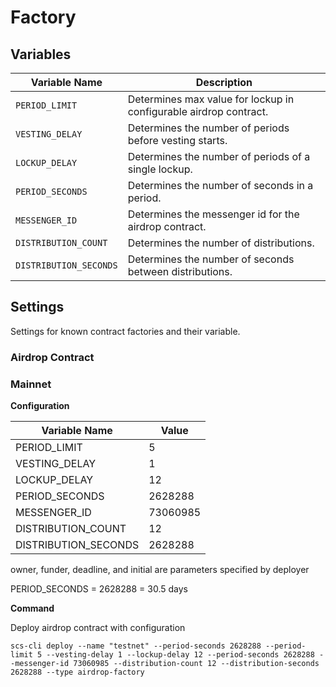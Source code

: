 # Factory

## Variables

| Variable Name          | Description                                                       |
| ---------------------- | ----------------------------------------------------------------- |
| `PERIOD_LIMIT`         | Determines max value for lockup in configurable airdrop contract. |
| `VESTING_DELAY`        | Determines the number of periods before vesting starts.           |
| `LOCKUP_DELAY`         | Determines the number of periods of a single lockup.              |
| `PERIOD_SECONDS`       | Determines the number of seconds in a period.                     |
| `MESSENGER_ID`         | Determines the messenger id for the airdrop contract.             |
| `DISTRIBUTION_COUNT`   | Determines the number of distributions.                           |
| `DISTRIBUTION_SECONDS` | Determines the number of seconds between distributions.           |

## Settings

Settings for known contract factories and their variable.

### Airdrop Contract

### Mainnet

**Configuration**

| Variable Name        | Value    |
| -------------------- | -------- |
| PERIOD_LIMIT         | 5        |
| VESTING_DELAY        | 1        |
| LOCKUP_DELAY         | 12       |
| PERIOD_SECONDS       | 2628288  |
| MESSENGER_ID         | 73060985 |
| DISTRIBUTION_COUNT   | 12       |
| DISTRIBUTION_SECONDS | 2628288  |

owner, funder, deadline, and initial are parameters specified by deployer

PERIOD_SECONDS = 2628288 = 30.5 days

**Command**

Deploy airdrop contract with configuration

```
scs-cli deploy --name "testnet" --period-seconds 2628288 --period-limit 5 --vesting-delay 1 --lockup-delay 12 --period-seconds 2628288 --messenger-id 73060985 --distribution-count 12 --distribution-seconds 2628288 --type airdrop-factory
```